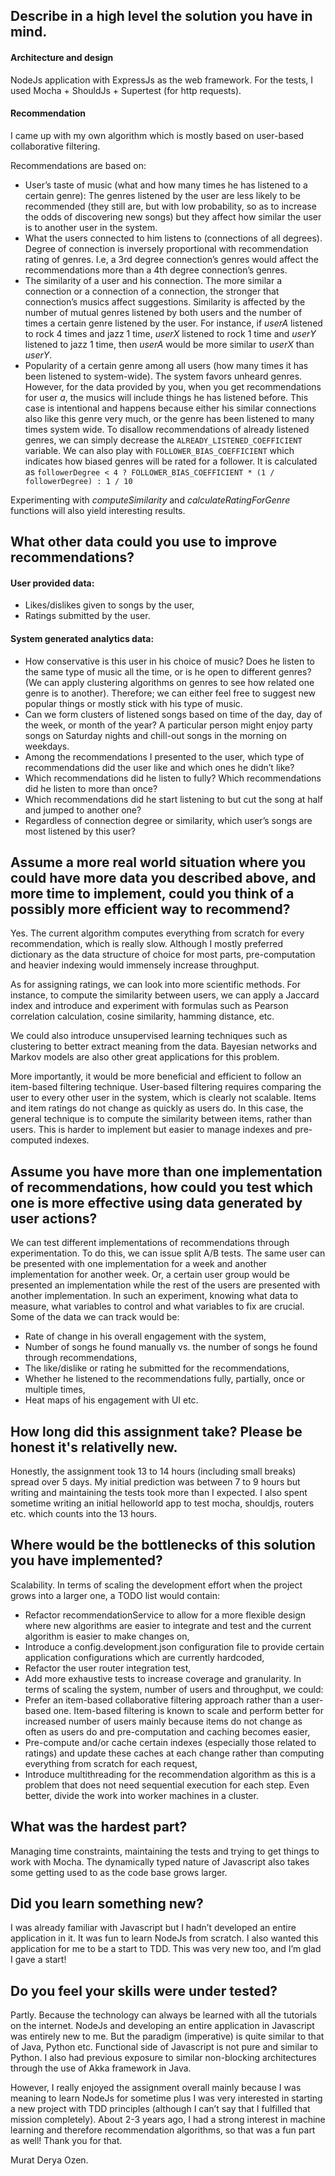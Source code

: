 Describe in a high level the solution you have in mind.
--------------
#### Architecture and design
NodeJs application with ExpressJs as the web framework. For the tests, I used Mocha + ShouldJs + Supertest (for http requests).
#### Recommendation
I came up with my own algorithm which is mostly based on user-based collaborative filtering. 

Recommendations are based on:
  - User’s taste of music (what and how many times he has listened to a certain genre): The genres listened by the user are less likely to be recommended (they still are, but with low probability, so as to increase the odds of discovering new songs) but they affect how similar the user is to another user in the system.
  - What the users connected to him listens to (connections of all degrees). Degree of connection is inversely proportional with recommendation rating of genres. I.e, a 3rd degree connection’s genres would affect the recommendations more than a 4th degree connection’s genres. 
  - The similarity of a user and his connection. The more similar a connection or a connection of a connection, the stronger that connection’s musics affect suggestions. Similarity is affected by the number of mutual genres listened by both users and the number of times a certain genre listened by the user. For instance, if *userA* listened to rock 4 times and jazz 1 time, *userX* listened to rock 1 time and *userY* listened to jazz 1 time, then *userA* would be more similar to *userX* than *userY*.
  - Popularity of a certain genre among all users (how many times it has been listened to system-wide).
The system favors unheard genres. However, for the data provided by you, when you get recommendations for user *a*, the musics will include things he has listened before.  This case is intentional and happens because either his similar connections also like this genre very much, or the genre has been listened to many times system wide. To disallow recommendations of already listened genres, we can simply decrease the ```ALREADY_LISTENED_COEFFICIENT``` variable. We can also play with ```FOLLOWER_BIAS_COEFFICIENT``` which indicates how biased genres will be rated for a follower. It is calculated as ```followerDegree < 4 ? FOLLOWER_BIAS_COEFFICIENT * (1 / followerDegree) : 1 / 10```

Experimenting with *computeSimilarity* and *calculateRatingForGenre* functions will also yield interesting results.

What other data could you use to improve recommendations?
--------------

#### User provided data: 
  - Likes/dislikes given to songs by the user,
  - Ratings submitted by the user.

#### System generated analytics data:
  - How conservative is this user in his choice of music? Does he listen to the same type of music all the time, or is he open to different genres? (We can apply clustering algorithms on genres to see how related one genre is to another). Therefore; we can either feel free to suggest new popular things or mostly stick with his type of music.
  - Can we form clusters of listened songs based on time of the day, day of the week, or month of the year? A particular person might enjoy party songs on Saturday nights and chill-out songs in the morning on weekdays. 
  - Among the recommendations I presented to the user, which type of recommendations did the user like and which ones he didn’t like?
  - Which recommendations did he listen to fully? Which recommendations did he listen to more than once?
  - Which recommendations did he start listening to but cut the song at half and jumped to another one?
  - Regardless of connection degree or similarity, which user’s songs are most listened by this user?

Assume a more real world situation where you could have more data you described above, and more time to implement, could you think of a possibly more efficient way to recommend?
--------------

Yes. The current algorithm computes everything from scratch for every recommendation, which is really slow. Although I mostly preferred dictionary as the data structure of choice for most parts, pre-computation and heavier indexing would immensely increase throughput.

As for assigning ratings, we can look into more scientific methods. For instance, to compute the similarity between users, we can apply a Jaccard index and introduce and experiment with formulas such as Pearson correlation calculation, cosine similarity, hamming distance, etc.

We could also introduce unsupervised learning techniques such as clustering to better extract meaning from the data. Bayesian networks and Markov models are also other great applications for this problem.

More importantly, it would be more beneficial and efficient to follow an item-based filtering technique. User-based filtering requires comparing the user to every other user in the system, which is clearly not scalable. Items and item ratings do not change as quickly as users do. In this case, the general technique is to compute the similarity between items, rather than users. This is harder to implement but easier to manage indexes and pre-computed indexes.

Assume you have more than one implementation of recommendations, how could you test which one is more effective using data generated by user actions?
--------------

We can test different implementations of recommendations through experimentation. To do this, we can issue split A/B tests. The same user can be presented with one implementation for a week and another implementation for another week. Or, a certain user group would be presented an implementation while the rest of the users are presented with another implementation.
In such an experiment, knowing what data to measure, what variables to control and what variables to fix are crucial. Some of the data we can track would be:
  - Rate of change in his overall engagement with the system,
  - Number of songs he found manually vs. the number of songs he found through recommendations,
  - The like/dislike or rating he submitted for the recommendations,
  - Whether he listened to the recommendations fully, partially, once or multiple times, 
  - Heat maps of his engagement with UI etc.

How long did this assignment take? Please be honest it's relativelly new.
--------------

Honestly, the assignment took 13 to 14 hours (including small breaks) spread over 5 days. My initial prediction was between 7 to 9 hours but writing and maintaining the tests took more than I expected. I also spent sometime writing an initial helloworld app to test mocha, shouldjs, routers etc. which counts into the 13 hours.

Where would be the bottlenecks of this solution you have implemented?
--------------

Scalability.
In terms of scaling the development effort when the project grows into a larger one, a TODO list would contain:
  - Refactor recommendationService to allow for a more flexible design where new algorithms are easier to integrate and test and the current algorithm is easier to make changes on,
  - Introduce a config.development.json configuration file to provide certain application configurations which are currently hardcoded,
  - Refactor the user router integration test,
  - Add more exhaustive tests to increase coverage and granularity.
In terms of scaling the system, number of users and throughput, we could:
  - Prefer an item-based collaborative filtering approach rather than a user-based one. Item-based filtering is known to scale and perform better for increased number of users mainly because items do not change as often as users do and pre-computation and caching becomes easier,
  - Pre-compute and/or cache certain indexes (especially those related to ratings) and update these caches at each change rather than computing everything from scratch for each request,
  - Introduce multithreading for the recommendation algorithm as this is a problem that does not need sequential execution for each step. Even better, divide the work into worker machines in a cluster.

What was the hardest part?
--------------

Managing time constraints, maintaining the tests and trying to get things to work with Mocha. The dynamically typed nature of Javascript also takes some getting used to as the code base grows larger.

Did you learn something new?
--------------

I was already familiar with Javascript but I hadn’t developed an entire application in it. It was fun to learn NodeJs from scratch. I also wanted this application for me to be a start to TDD. This was very new too, and I’m glad I gave a start!

Do you feel your skills were under tested?
--------------

Partly. Because the technology can always be learned with all the tutorials on the internet. NodeJs and developing an entire application in Javascript was entirely new to me. But the paradigm (imperative) is quite similar to that of Java, Python etc. Functional side of Javascript is not pure and similar to Python. I also had previous exposure to similar non-blocking architectures through the use of Akka framework in Java. 

However, I really enjoyed the assignment overall mainly because I was meaning to learn NodeJs for sometime plus I was very interested in starting a new project with TDD principles (although I can’t say that I fulfilled that mission completely). About 2-3 years ago, I had a strong interest in machine learning and therefore recommendation algorithms, so that was a fun part as well! Thank you for that.

Murat Derya Ozen.
